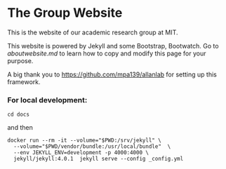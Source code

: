 # The Group Website

This is the website of our academic research group at MIT.

This website is powered by Jekyll and some Bootstrap, Bootwatch. Go to 
*aboutwebsite.md*  to learn how to copy and modify this page for your purpose. 


A big thank you to https://github.com/mpa139/allanlab for setting up this 
framework.

### For local development:

```
cd docs
```

and then

```
docker run --rm -it --volume="$PWD:/srv/jekyll" \
  --volume="$PWD/vendor/bundle:/usr/local/bundle"  \
  --env JEKYLL_ENV=development -p 4000:4000 \
  jekyll/jekyll:4.0.1  jekyll serve --config _config.yml
```